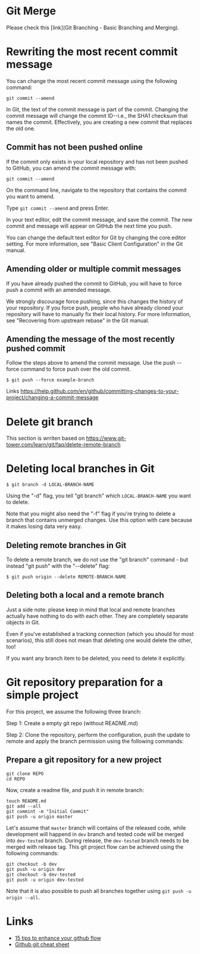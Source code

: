 # Git Merge
Please check this [link](Git Branching - Basic Branching and Merging).

# Rewriting the most recent commit message
You can change the most recent commit message using the following command:
```
git commit --amend
```

In Git, the text of the commit message is part of the commit. Changing the commit message will change the commit ID--i.e., the SHA1 checksum that names the commit. Effectively, you are creating a new commit that replaces the old one.

## Commit has not been pushed online
If the commit only exists in your local repository and has not been pushed to GitHub, you can amend the commit message with: 
```
git commit --amend
```
On the command line, navigate to the repository that contains the commit you want to amend.

Type `git commit --amend` and press Enter.

In your text editor, edit the commit message, and save the commit. The new commit and message will appear on GitHub the next time you push.

You can change the default text editor for Git by changing the core.editor setting. For more information, see "Basic Client Configuration" in the Git manual.

## Amending older or multiple commit messages
If you have already pushed the commit to GitHub, you will have to force push a commit with an amended message.

We strongly discourage force pushing, since this changes the history of your repository. If you force push, people who have already cloned your repository will have to manually fix their local history. For more information, see "Recovering from upstream rebase" in the Git manual.

## Amending the message of the most recently pushed commit

Follow the steps above to amend the commit message.
Use the push --force command to force push over the old commit.
```
$ git push --force example-branch
```

Links
https://help.github.com/en/github/committing-changes-to-your-project/changing-a-commit-message

# Delete git branch
This section is wrriten based on https://www.git-tower.com/learn/git/faq/delete-remote-branch
# Deleting local branches in Git
```
$ git branch -d LOCAL-BRANCH-NAME
```
Using the "-d" flag, you tell "git branch" which `LOCAL-BRANCH-NAME` you want to delete.

Note that you might also need the "-f" flag if you're trying to delete a branch that contains unmerged changes. Use this option with care because it makes losing data very easy.

## Deleting remote branches in Git
To delete a remote branch, we do not use the "git branch" command - but instead "git push" with the "--delete" flag:
```
$ git push origin --delete REMOTE-BRANCH-NAME
```

## Deleting both a local and a remote branch
Just a side note: please keep in mind that local and remote branches actually have nothing to do with each other. They are completely separate objects in Git.

Even if you've established a tracking connection (which you should for most scenarios), this still does not mean that deleting one would delete the other, too!

If you want any branch item to be deleted, you need to delete it explicitly.

# Git repository preparation for a simple project

For this project, we assume the following three branch:

Step 1: Create a empty git repo (without README.md)

Step 2: Clone the repository, perform the configuration, push the update to remote and apply the branch permission using the following commands:

## Prepare a git repository for a new project

```
git clone REPO
cd REPO
```
Now, create a readme file, and push it in remote branch:     

```
touch README.md
git add --all
git commint -m "Initial Commit"
git push -u origin master
```
Let's assume that `master` branch will contains of the released code, while development will happend in `dev` branch and tested code will be merged into `dev-tested` branch. During release, the `dev-tested` branch needs to be merged with release tag. This git project flow can be achieved using the following commands:
```
git checkout -b dev
git push -u origin dev
git checkout -b dev-tested
git push -u origin dev-tested
```
Note that it is also possible to push all branches together using `git push -u origin --all`.


# Links
- [15 tips to enhance your github flow](https://hackernoon.com/15-tips-to-enhance-your-github-flow-6af7ceb0d8a3)
- [Github git cheat sheet](https://github.github.com/training-kit/downloads/github-git-cheat-sheet.pdf)
